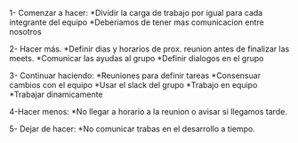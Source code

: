 1- Comenzar a hacer:
*Dividir la carga de trabajo por igual para cada integrante del equipo
*Deberiamos de tener mas comunicacion entre nosotros

2- Hacer más.
*Definir dias y horarios de prox. reunion antes de finalizar las meets.
*Comunicar las ayudas al grupo
*Definir dialogos en el grupo

3- Continuar haciendo:
*Reuniones para definir tareas
*Consensuar cambios con el equipo
*Usar el slack del grupo
*Trabajo en equipo
*Trabajar dinamicamente

4-Hacer menos:
*No llegar a horario a la reunion o avisar si llegamos tarde.

5- Dejar de hacer:
*No comunicar trabas en el desarrollo a tiempo.

